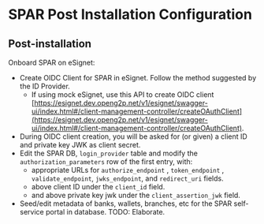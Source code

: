 # SPAR Post Installation Configuration

## Post-installation

Onboard SPAR on eSignet:

* Create OIDC Client for SPAR in eSignet. Follow the method suggested by the ID Provider.
  * If using mock eSignet, use this API to create OIDC client [https://esignet.dev.openg2p.net/v1/esignet/swagger-ui/index.html#/client-management-controller/createOAuthClient](https://esignet.dev.openg2p.net/v1/esignet/swagger-ui/index.html#/client-management-controller/createOAuthClient).
* During OIDC client creation, you will be asked for (or given) a client ID and private key JWK as client secret.
* Edit the SPAR DB, `login_provider` table and modify the `authorization_parameters` row of the first entry, with:
  * appropriate URLs for `authorize_endpoint` , `token_endpoint` , `validate_endpoint`, `jwks_endpoint`, and `redirect_uri` fields.
  * above client ID under the `client_id` field.
  * and above private key jwk under the `client_assertion_jwk` field.
* Seed/edit metadata of banks, wallets, branches, etc for the SPAR self-service portal in database. TODO: Elaborate.
